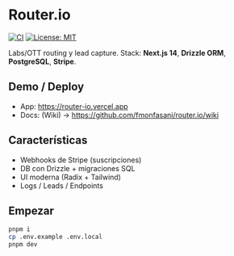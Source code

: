 # Router.io

[![CI](https://github.com/fmonfasani/router.io/actions/workflows/ci.yml/badge.svg)](../../actions)
[![License: MIT](https://img.shields.io/badge/License-MIT-green.svg)](./LICENSE)

Labs/OTT routing y lead capture. Stack: **Next.js 14**, **Drizzle ORM**, **PostgreSQL**, **Stripe**.

## Demo / Deploy
- App: https://router-io.vercel.app
- Docs: (Wiki) → https://github.com/fmonfasani/router.io/wiki

## Características
- Webhooks de Stripe (suscripciones)
- DB con Drizzle + migraciones SQL
- UI moderna (Radix + Tailwind)
- Logs / Leads / Endpoints

## Empezar
```bash
pnpm i
cp .env.example .env.local
pnpm dev
